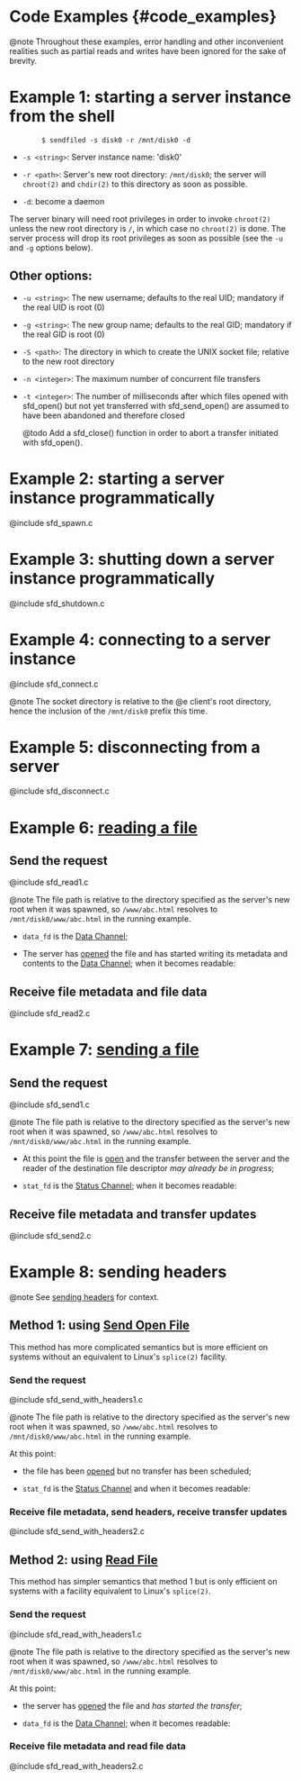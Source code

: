 # Code Examples {#code_examples}

@note Throughout these examples, error handling and other inconvenient realities
such as partial reads and writes have been ignored for the sake of brevity.

# Example 1: starting a server instance from the shell

~~~{.sh}
        $ sendfiled -s disk0 -r /mnt/disk0 -d
~~~

* `-s <string>`: Server instance name: 'disk0'

* `-r <path>`: Server's new root directory: `/mnt/disk0`; the server will
   `chroot(2)` and `chdir(2)` to this directory as soon as possible.

* `-d`: become a daemon

The server binary will need root privileges in order to invoke `chroot(2)`
unless the new root directory is `/`, in which case no `chroot(2)` is done. The
server process will drop its root privileges as soon as possible (see the `-u`
and `-g` options below).

## Other options:

* `-u <string>`: The new username; defaults to the real UID; mandatory if the
  real UID is root (0)

* `-g <string>`: The new group name; defaults to the real GID; mandatory if the
  real GID is root (0)

* `-S <path>`: The directory in which to create the UNIX socket file; relative
  to the new root directory

* `-n <integer>`: The maximum number of concurrent file transfers

* `-t <integer>`: The number of milliseconds after which files opened with
  sfd_open() but not yet transferred with sfd_send_open() are assumed to have
  been abandoned and therefore closed

  @todo Add a sfd_close() function in order to abort a transfer initiated with
  sfd_open().

# Example 2: starting a server instance programmatically

@include sfd_spawn.c

# Example 3: shutting down a server instance programmatically

@include sfd_shutdown.c

# Example 4: connecting to a server instance

@include sfd_connect.c

@note The socket directory is relative to the @e client's root directory, hence
the inclusion of the `/mnt/disk0` prefix this time.

# Example 5: disconnecting from a server

@include sfd_disconnect.c

# Example 6: [reading a file][read_file]

## Send the request

@include sfd_read1.c

@note The file path is relative to the directory specified as the server's new
root when it was spawned, so `/www/abc.html` resolves to
`/mnt/disk0/www/abc.html` in the running example.

* `data_fd` is the [Data Channel][data_channel];

* The server has [opened][opening_files] the file and has started writing its
  metadata and contents to the [Data Channel][data_channel]; when it becomes
  readable:

## Receive file metadata and file data

@include sfd_read2.c

# Example 7: [sending a file][send_file]

## Send the request

@include sfd_send1.c

@note The file path is relative to the directory specified as the server's new
root when it was spawned, so `/www/abc.html` resolves to
`/mnt/disk0/www/abc.html` in the running example.

* At this point the file is [open][opening_files] and the transfer between the
  server and the reader of the destination file descriptor *may already be in
  progress*;

* `stat_fd` is the [Status Channel][status_channel]; when it becomes readable:

## Receive file metadata and transfer updates

@include sfd_send2.c

# Example 8: sending headers

@note See [sending headers][sending_headers] for context.

## Method 1: using [Send Open File][send_open_file]

This method has more complicated semantics but is more efficient on systems
without an equivalent to Linux's `splice(2)` facility.

### Send the request

@include sfd_send_with_headers1.c

@note The file path is relative to the directory specified as the server's new
root when it was spawned, so `/www/abc.html` resolves to
`/mnt/disk0/www/abc.html` in the running example.

At this point:

* the file has been [opened][opening_files] but no transfer has been scheduled;

* `stat_fd` is the [Status Channel][status_channel] and when it becomes
  readable:

### Receive file metadata, send headers, receive transfer updates

@include sfd_send_with_headers2.c

## Method 2: using [Read File][read_file]

This method has simpler semantics that method 1 but is only efficient on systems
with a facility equivalent to Linux's `splice(2)`.

### Send the request

@include sfd_read_with_headers1.c

@note The file path is relative to the directory specified as the server's new
root when it was spawned, so `/www/abc.html` resolves to
`/mnt/disk0/www/abc.html` in the running example.

At this point:

* the server has [opened][opening_files] the file and *has started the
transfer*;

* `data_fd` is the [Data Channel][data_channel]; when it becomes readable:

### Receive file metadata and read file data

@include sfd_read_with_headers2.c

  [status_channel]: messages.html#status_channel
  [data_channel]: messages.html#data_channel
  [opening_files]: implementation.html#opening_files
  [sending_headers]: messages.html#sending_headers
  [read_file]: messages.html#read_file
  [send_file]: messages.html#send_file
  [send_open_file]: messages.html#send_open_file
  [file_information]: messages.html#file_information "File Information Message"
  [open_file_information]: messages.html#open_file_information "Open File Information Message"
  [transfer_status]: messages.html#transfer_status "Transfer Status Message"